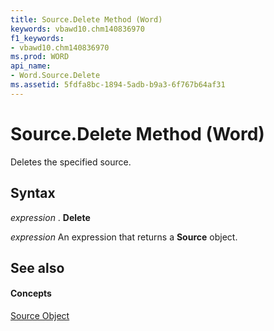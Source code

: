 ```yaml
---
title: Source.Delete Method (Word)
keywords: vbawd10.chm140836970
f1_keywords:
- vbawd10.chm140836970
ms.prod: WORD
api_name:
- Word.Source.Delete
ms.assetid: 5fdfa8bc-1894-5adb-b9a3-6f767b64af31
---
```



# Source.Delete Method (Word)

Deletes the specified source.


## Syntax

 _expression_ . **Delete**

 _expression_ An expression that returns a **Source** object.


## See also


#### Concepts


[Source Object](source-object-word.md)

